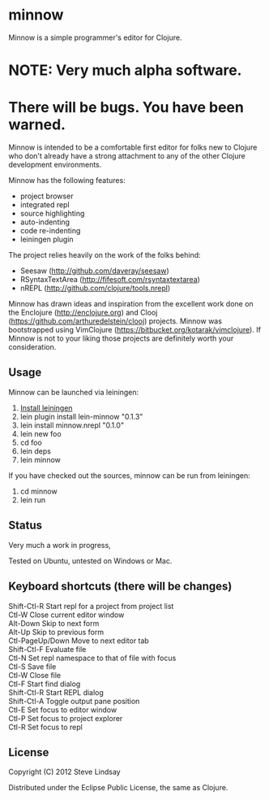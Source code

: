 # minnow

Minnow is a simple programmer's editor for Clojure.

NOTE: Very much alpha software. 
===============================
There will be bugs. You have been warned.  
=========================================  
  
  
  
  
  
  
Minnow is intended to be a comfortable first editor for folks new to Clojure who don't already 
have a strong attachment to any of the other Clojure development environments.

Minnow has the following features:

- project browser
- integrated repl
- source highlighting
- auto-indenting
- code re-indenting 
- leiningen plugin 

The project relies heavily on the work of the folks behind:

- Seesaw (http://github.com/daveray/seesaw)
- RSyntaxTextArea (http://fifesoft.com/rsyntaxtextarea) 
- nREPL (http://github.com/clojure/tools.nrepl)

Minnow has drawn ideas and inspiration from the excellent work done on the Enclojure 
(http://enclojure.org) and Clooj (https://github.com/arthuredelstein/clooj) projects. 
Minnow was bootstrapped using VimClojure (https://bitbucket.org/kotarak/vimclojure). 
If Minnow is not to your liking those projects are definitely worth your consideration.

## Usage

Minnow can be launched via leiningen:  
1) [Install leiningen](https://github.com/technomancy/leiningen/blob/master/README.md)  
2) lein plugin install lein-minnow "0.1.3"  
3) lein install minnow.nrepl "0.1.0"   
4) lein new foo  
5) cd foo  
6) lein deps   
7) lein minnow  

If you have checked out the sources, minnow can be run from leiningen:  
1) cd minnow  
2) lein run  

## Status

Very much a work in progress, 

Tested on Ubuntu, untested on Windows or Mac.

## Keyboard shortcuts (there will be changes)

Shift-Ctl-R      Start repl for a project from project list  
Ctl-W            Close current editor window  
Alt-Down         Skip to next form  
Alt-Up           Skip to previous form  
Ctl-PageUp/Down  Move to next editor tab  
Shift-Ctl-F      Evaluate file  
Ctl-N		 Set repl namespace to that of file with focus  
Ctl-S            Save file  
Ctl-W            Close file  
Ctl-F            Start find dialog  
Shift-Ctl-R      Start REPL dialog  
Shift-Ctl-A      Toggle output pane position  
Ctl-E            Set focus to editor window  
Ctl-P	         Set focus to project explorer  
Ctl-R            Set focus to repl  

## License

Copyright (C) 2012 Steve Lindsay

Distributed under the Eclipse Public License, the same as Clojure.


